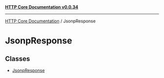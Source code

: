 [**HTTP Core Documentation v0.0.34**](../README.md)

***

[HTTP Core Documentation](../modules.md) / JsonpResponse

# JsonpResponse

## Classes

- [JsonpResponse](classes/JsonpResponse.md)
